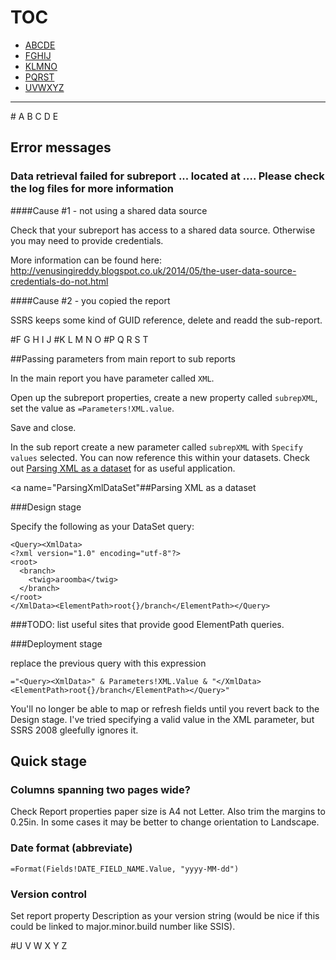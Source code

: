 # TOC

* [ABCDE](#AtoE)
* [FGHIJ](#FtoJ)
* [KLMNO](#KtoO)
* [PQRST](#PtoV)
* [UVWXYZ](#UtoZ)

----

<a name="AtoE">
# A B C D E
</a>

## Error messages

### Data retrieval failed for subreport ... located at .... Please check the log files for more information

####Cause #1 - not using a shared data source

Check that your subreport has access to a shared data source. Otherwise you may need to provide credentials.

More information can be found here: http://venusingireddy.blogspot.co.uk/2014/05/the-user-data-source-credentials-do-not.html

####Cause #2 - you copied the report

SSRS keeps some kind of GUID reference, delete and readd the sub-report.

<a name="FtoJ">
#F G H I J
</a>


<a name="KtoO">
#K L M N O
</a>


<a name="PtoV">
#P Q R S T
</a>

##Passing parameters from main report to sub reports

In the main report you have parameter called ```XML```.

Open up the subreport properties, create a new property called ```subrepXML```, set the value as ```=Parameters!XML.value```.

Save and close.

In the sub report create a new parameter called ```subrepXML``` with ```Specify values``` selected. You can now reference this within your datasets. Check out [Parsing XML as a dataset](#ParsingXmlDataSet) for as useful application.


<a name="ParsingXmlDataSet"##Parsing XML as a dataset</a>

###Design stage

Specify the following as your DataSet query:

```
<Query><XmlData>
<?xml version="1.0" encoding="utf-8"?>
<root>
  <branch>
    <twig>aroomba</twig>
  </branch>
</root>
</XmlData><ElementPath>root{}/branch</ElementPath></Query>
```

###TODO: list useful sites that provide good ElementPath queries.

###Deployment stage

replace the previous query with this expression

```
="<Query><XmlData>" & Parameters!XML.Value & "</XmlData><ElementPath>root{}/branch</ElementPath></Query>"
```

You'll no longer be able to map or refresh fields until you revert back to the Design stage. I've tried specifying a valid value in the XML parameter, but SSRS 2008 gleefully ignores it.

## Quick stage

### Columns spanning two pages wide? 

Check Report properties paper size is A4 not Letter. Also trim the margins to 0.25in. In some cases it may be better to change orientation to Landscape.

### Date format (abbreviate)

```=Format(Fields!DATE_FIELD_NAME.Value, "yyyy-MM-dd")```

### Version control

Set report property Description as your version string (would be nice if this could be linked to major.minor.build number like SSIS).

<a name="UtoZ">
#U V W X Y Z
</a>
